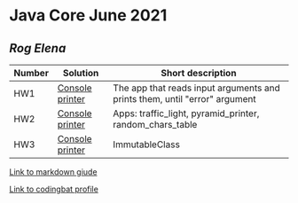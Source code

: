 # Java Core June 2021

## *Rog Elena*

| Number | Solution  | Short description
| --- | --- | --- |
| HW1 | [Console printer](https://github.com/NikolaevArtem/Java_Core_June_2021/tree/feature/RogElena/src/main/java/homework_1) | The app that reads input arguments and prints them, until "error" argument |
| HW2 | [Console printer](https://github.com/NikolaevArtem/Java_Core_June_2021/tree/feature/RogElena/src/main/java/homework_2) | Apps: traffic_light, pyramid_printer, random_chars_table |
| HW3 | [Console printer](https://github.com/NikolaevArtem/Java_Core_June_2021/tree/feature/RogElena/src/main/java/homework_3) | ImmutableClass |

[Link to markdown giude](https://github.com/adam-p/markdown-here/wiki/Markdown-Cheatsheet)

[Link to codingbat profile](https://codingbat.com/done?user=rog.elena.yu@gmail.com&tag=9660623200)